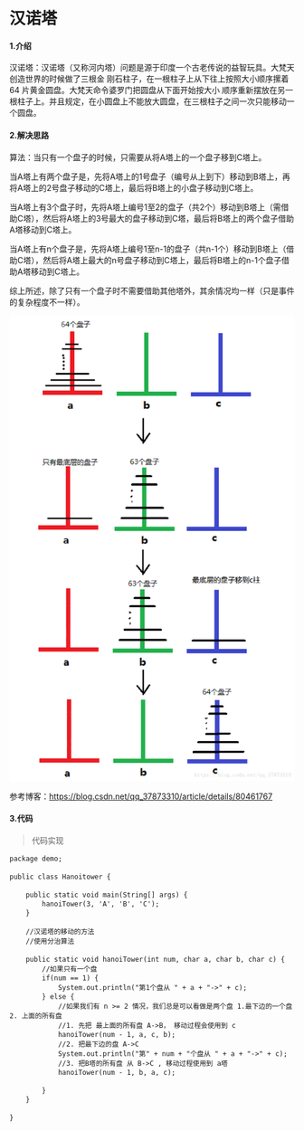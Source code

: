 # 汉诺塔

#### 1.介绍

汉诺塔：汉诺塔（又称河内塔）问题是源于印度一个古老传说的益智玩具。大梵天创造世界的时候做了三根金
刚石柱子，在一根柱子上从下往上按照大小顺序摞着64 片黄金圆盘。大梵天命令婆罗门把圆盘从下面开始按大小
顺序重新摆放在另一根柱子上。并且规定，在小圆盘上不能放大圆盘，在三根柱子之间一次只能移动一个圆盘。



#### 2.解决思路

算法：当只有一个盘子的时候，只需要从将A塔上的一个盘子移到C塔上。

  当A塔上有两个盘子是，先将A塔上的1号盘子（编号从上到下）移动到B塔上，再将A塔上的2号盘子移动的C塔上，最后将B塔上的小盘子移动到C塔上。

当A塔上有3个盘子时，先将A塔上编号1至2的盘子（共2个）移动到B塔上（需借助C塔），然后将A塔上的3号最大的盘子移动到C塔，最后将B塔上的两个盘子借助A塔移动到C塔上。

   当A塔上有n个盘子是，先将A塔上编号1至n-1的盘子（共n-1个）移动到B塔上（借助C塔），然后将A塔上最大的n号盘子移动到C塔上，最后将B塔上的n-1个盘子借助A塔移动到C塔上。

  综上所述，除了只有一个盘子时不需要借助其他塔外，其余情况均一样（只是事件的复杂程度不一样）。

![10.2](../assets/10.2.png)

参考博客：https://blog.csdn.net/qq_37873310/article/details/80461767



#### 3.代码

> 代码实现

```
package demo;

public class Hanoitower {

    public static void main(String[] args) {
        hanoiTower(3, 'A', 'B', 'C');
    }

    //汉诺塔的移动的方法
    //使用分治算法

    public static void hanoiTower(int num, char a, char b, char c) {
        //如果只有一个盘
        if(num == 1) {
            System.out.println("第1个盘从 " + a + "->" + c);
        } else {
            //如果我们有 n >= 2 情况，我们总是可以看做是两个盘 1.最下边的一个盘 2. 上面的所有盘
            //1. 先把 最上面的所有盘 A->B， 移动过程会使用到 c
            hanoiTower(num - 1, a, c, b);
            //2. 把最下边的盘 A->C
            System.out.println("第" + num + "个盘从 " + a + "->" + c);
            //3. 把B塔的所有盘 从 B->C , 移动过程使用到 a塔
            hanoiTower(num - 1, b, a, c);

        }
    }

}


```

